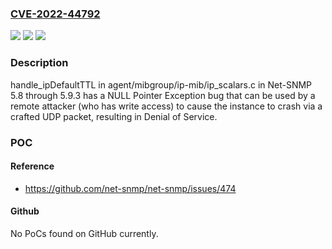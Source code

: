 ### [CVE-2022-44792](https://cve.mitre.org/cgi-bin/cvename.cgi?name=CVE-2022-44792)
![](https://img.shields.io/static/v1?label=Product&message=n%2Fa&color=blue)
![](https://img.shields.io/static/v1?label=Version&message=n%2Fa&color=blue)
![](https://img.shields.io/static/v1?label=Vulnerability&message=n%2Fa&color=brighgreen)

### Description

handle_ipDefaultTTL in agent/mibgroup/ip-mib/ip_scalars.c in Net-SNMP 5.8 through 5.9.3 has a NULL Pointer Exception bug that can be used by a remote attacker (who has write access) to cause the instance to crash via a crafted UDP packet, resulting in Denial of Service.

### POC

#### Reference
- https://github.com/net-snmp/net-snmp/issues/474

#### Github
No PoCs found on GitHub currently.

